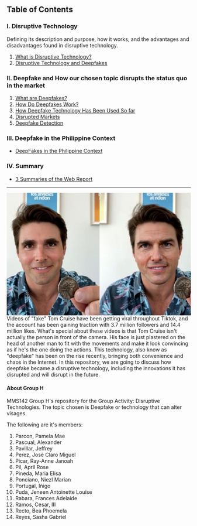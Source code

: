 ## Table of Contents

### I. Disruptive Technology

Defining its description and purpose, how it works, and the advantages and disadvantages found in disruptive technology.

1. [What is Disruptive Technology?](what_is_disruptive_technology.md)
2. [Disruptive Technology and Deepfakes](article_3.md)

### II. Deepfake and How our chosen topic disrupts the status quo in the market

1. [What are Deepfakes?](deepfakes.md)
2. [How Do Deepfakes Work?](article4.md)
3. [How Deepfake Technology Has Been Used So far](article.md)
4. [Disrupted Markets](article1.md)
5. [Deepfake Detection](deepfake_detection.md)

### III. Deepfake in the Philippine Context

- [DeepFakes in the Philippine Context](Philippine_context.md)

### IV. Summary

- [3 Summaries of the Web Report](Compile_Contributions.md)

---


<img class="img1" src="tom_cruise_deepfake_before_after.jpg" style="float:right;">
<p class="text-justify"><!-- text goes here --></p>
Videos of "fake" Tom Cruise have been getting viral throughout Tiktok, and the account has been gaining traction with  3.7 million followers and 14.4 million likes. What's special about these videos is that Tom Cruise isn't actually the person in front of the camera. His face is just plastered on the head of another man to fit with the movements and make it look convincing as if he's the one doing the actions. This technology, also know as "deepfake" has been on the rise recently, bringing both convenience and chaos in the Internet. In this repository, we are going to discuss how deepfake became a disruptive technology, including the innovations it has disrupted and will disrupt in the future.

#### About Group H

MMS142 Group H's repository for the Group Activity: Disruptive Technologies.
The topic chosen is Deepfake or technology that can alter visages.

The following are it's members:

1. Parcon, Pamela Mae
2.  Pascual, Alexander
3. Pavillar, Jeffrey
4. Perez, Jose Claro Miguel
5. Picar, Ray-Anne Janoah
6. Pil, April Rose
7. Pineda, Maria Elisa
8. Ponciano, Niezl Marian
9. Portugal, Iñigo
10. Puda, Jeneen Antoinette Louise
11. Rabara, Frances Adelaide
12. Ramos, Cesar, III
13. Recto, Bea Phoemela
14. Reyes, Sasha Gabriel

